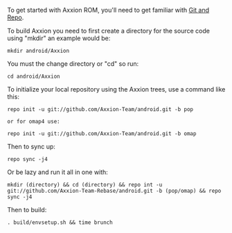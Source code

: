 To get started with Axxion ROM, you'll need to get
familiar with [Git and Repo](http://source.android.com/download/using-repo).

To build Axxion you need to first create a directory for the source code using "mkdir" an example would be:

    mkdir android/Axxion
    
You must the change directory or "cd" so run:

    cd android/Axxion
    
To initialize your local repository using the Axxion trees, use a command like this:

    repo init -u git://github.com/Axxion-Team/android.git -b pop

    or for omap4 use:

    repo init -u git://github.com/Axxion-Team/android.git -b omap

Then to sync up:

    repo sync -j4
    
Or be lazy and run it all in one with:

    mkdir (directory) && cd (directory) && repo int -u git://github.com/Axxion-Team-Rebase/android.git -b (pop/omap) && repo sync -j4

Then to build:

    . build/envsetup.sh && time brunch
